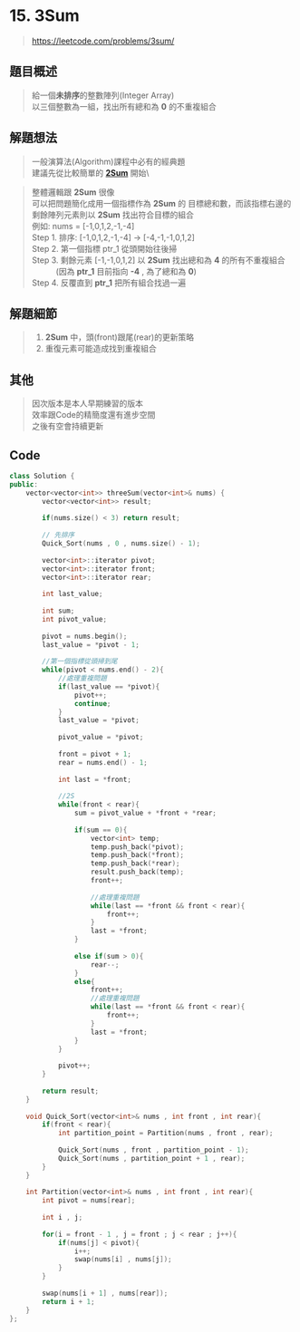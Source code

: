 # 15. 3Sum
>https://leetcode.com/problems/3sum/

## 題目概述
>給一個**未排序**的整數陣列(Integer Array)\
>以三個整數為一組，找出所有總和為 **0** 的不重複組合

## 解題想法
>一般演算法(Algorithm)課程中必有的經典題\
>建議先從比較簡單的 [**2Sum**](https://github.com/VoltaireYoung/My-LeetCode-Practice/blob/main/Algorithm/1.%20Two%20Sum.md) 開始\

>整體邏輯跟 **2Sum** 很像\
>可以把問題簡化成用一個指標作為 **2Sum** 的 目標總和數，而該指標右邊的剩餘陣列元素則以 **2Sum** 找出符合目標的組合\
>例如: nums = [-1,0,1,2,-1,-4]\
>Step 1. 排序: [-1,0,1,2,-1,-4] -> [-4,-1,-1,0,1,2]\
>Step 2. 第一個指標 ptr_1 從頭開始往後掃\
>Step 3. 剩餘元素 [-1,-1,0,1,2] 以 **2Sum** 找出總和為 **4** 的所有不重複組合\
> 　　　(因為 **ptr_1** 目前指向 **-4** , 為了總和為 **0**)\
>Step 4. 反覆直到 **ptr_1** 把所有組合找過一遍

## 解題細節
>1. **2Sum** 中，頭(front)跟尾(rear)的更新策略
>2. 重復元素可能造成找到重複組合

## 其他
>因次版本是本人早期練習的版本\
>效率跟Code的精簡度還有進步空間\
>之後有空會持續更新

## Code
```C++
class Solution {
public:
    vector<vector<int>> threeSum(vector<int>& nums) {
        vector<vector<int>> result;
        
        if(nums.size() < 3) return result;
        
        // 先排序
        Quick_Sort(nums , 0 , nums.size() - 1);
        
        vector<int>::iterator pivot;
        vector<int>::iterator front;
        vector<int>::iterator rear;
        
        int last_value;
        
        int sum;
        int pivot_value;
        
        pivot = nums.begin();
        last_value = *pivot - 1;
        
        //第一個指標從頭掃到尾
        while(pivot < nums.end() - 2){
            //處理重複問題
            if(last_value == *pivot){
                pivot++;
                continue;
            }
            last_value = *pivot;
            
            pivot_value = *pivot;
            
            front = pivot + 1;
            rear = nums.end() - 1;
            
            int last = *front;
            
            //2S
            while(front < rear){        
                sum = pivot_value + *front + *rear;
                
                if(sum == 0){
                    vector<int> temp;
                    temp.push_back(*pivot);
                    temp.push_back(*front);
                    temp.push_back(*rear);
                    result.push_back(temp);                  
                    front++;
                    
                    //處理重複問題
                    while(last == *front && front < rear){
                        front++;
                    }
                    last = *front;
                }
                
                else if(sum > 0){
                    rear--;
                }
                else{
                    front++;
                    //處理重複問題
                    while(last == *front && front < rear){
                        front++;
                    }
                    last = *front;
                }
            }
            
            pivot++;
        }
        
        return result;
    }
    
    void Quick_Sort(vector<int>& nums , int front , int rear){
        if(front < rear){
            int partition_point = Partition(nums , front , rear);
            
            Quick_Sort(nums , front , partition_point - 1);
            Quick_Sort(nums , partition_point + 1 , rear);
        }
    }
    
    int Partition(vector<int>& nums , int front , int rear){
        int pivot = nums[rear];
        
        int i , j;
        
        for(i = front - 1 , j = front ; j < rear ; j++){
            if(nums[j] < pivot){
                i++;
                swap(nums[i] , nums[j]);
            }
        }
        
        swap(nums[i + 1] , nums[rear]);
        return i + 1;
    }
};
```
